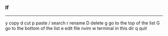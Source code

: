 ### lf

---

y copy
d cut 
p paste
/ search
r rename
D delete
g go to the top of the list 
G go to the bottom of the list 
e edit file nvim
w terminal in this dir
q quit
